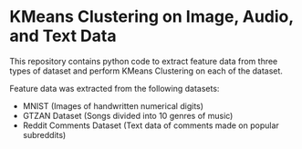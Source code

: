 # KMeans Clustering on Image, Audio, and Text Data

This repository contains python code to extract feature data from three types of dataset and perform KMeans Clustering on each of the dataset.

Feature data was extracted from the following datasets:
- MNIST (Images of handwritten numerical digits)
- GTZAN Dataset (Songs divided into 10 genres of music)
- Reddit Comments Dataset (Text data of comments made on popular subreddits)
